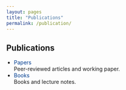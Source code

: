 ```yaml
---
layout: pages
title: "Publications"
permalink: /publication/
---
```

<style>
    .content-publications {
      max-width: 800px;
      margin: 0 auto;
    }
    .content-publications h2,
    .content-publications p,
    .content-publications ul,
    .content-publications li {
      text-align: left;
      margin-left: 0;
    }
    .content-publications ul {
      list-style: disc;
      padding-left: 20px;
    }
    .content-publications a {
      text-decoration: none;
      color: inherit;
    }


## Publications

- **[Papers]({{ "/publication/papers" | relative_url }})**  
  Peer-reviewed articles, completed and working papers.

- **[Books and lecture notes]({{ "/publication/books" | relative_url }})**  
  Books and lecture notes.

    h2{
      margin-bottom: 15px;
    }

  </style>


  <div class="content-publications">
    <h2>Publications</h2>
    <ul>
      <li>
        <a style="color: #003d90" href='{{ "/publication/papers" | relative_url }}'>Papers</a><br>
        Peer-reviewed articles and working paper.
      </li>
      <li>
        <a style="color: #003d90" href='{{ "/publication/books" | relative_url }}'>Books</a><br>
        Books and lecture notes.
      </li>
    </ul>
  </div>